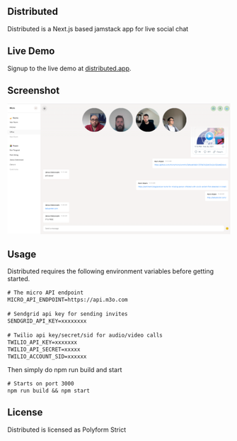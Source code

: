 ## Distributed

Distributed is a Next.js based jamstack app for live social chat

## Live Demo

Signup to the live demo at [distributed.app](https://distributed.app).

## Screenshot

<img src="screenshot.png" />

## Usage

Distributed requires the following environment variables before getting started.

```
# The micro API endpoint
MICRO_API_ENDPOINT=https://api.m3o.com

# Sendgrid api key for sending invites
SENDGRID_API_KEY=xxxxxxxx

# Twilio api key/secret/sid for audio/video calls
TWILIO_API_KEY=xxxxxxx
TWILIO_API_SECRET=xxxxx
TWILIO_ACCOUNT_SID=xxxxxx
```

Then simply do npm run build and start

```
# Starts on port 3000
npm run build && npm start
```

## License

Distributed is licensed as Polyform Strict
